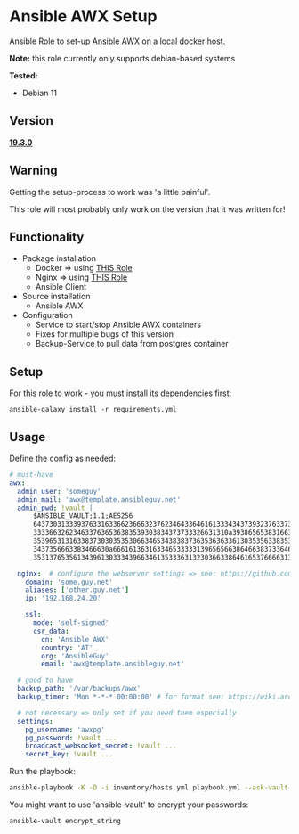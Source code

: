 # Ansible AWX Setup
Ansible Role to set-up [Ansible AWX](https://github.com/ansible/awx) on a [local docker host](https://github.com/ansible/awx/blob/devel/tools/docker-compose/README.md).

**Note:** this role currently only supports debian-based systems

**Tested:**
* Debian 11

## Version
**[19.3.0](https://github.com/ansible/awx/tree/19.3.0)**

## Warning
Getting the setup-process to work was 'a little painful'.

This role will most probably only work on the version that it was written for!


## Functionality

* Package installation
  * Docker => using [THIS Role](https://github.com/ansibleguy/infra_docker_minimal)
  * Nginx => using [THIS Role](https://github.com/ansibleguy/infra_nginx)
  * Ansible Client
* Source installation
  * Ansible AWX
* Configuration
  * Service to start/stop Ansible AWX containers
  * Fixes for multiple bugs of this version
  * Backup-Service to pull data from postgres container


## Setup
For this role to work - you must install its dependencies first:

```
ansible-galaxy install -r requirements.yml
```

## Usage

Define the config as needed:

```yaml
# must-have
awx:
  admin_user: 'someguy'
  admin_mail: 'awx@template.ansibleguy.net'
  admin_pwd: !vault |
      $ANSIBLE_VAULT;1.1;AES256
      64373031333937633163366236663237623464336461613334343739323763373330393930666331
      3333663262346337636536383539303834373733326631310a393865653831663238383937626238
      35396531316338373030353530663465343838373635363633613035356338353366373231343264
      3437356663383466630a666161363163346533333139656566386466383733646134616166376638
      35313765356134396130333439663461353336313230366338646165376666313232

  nginx:  # configure the webserver settings => see: https://github.com/ansibleguy/infra_nginx
    domain: 'some.guy.net'
    aliases: ['other.guy.net']
    ip: '192.168.24.20'

    ssl:
      mode: 'self-signed'
      csr_data:
        cn: 'Ansible AWX'
        country: 'AT'
        org: 'AnsibleGuy'
        email: 'awx@template.ansibleguy.net'

  # good to have
  backup_path: '/var/backups/awx'
  backup_timer: 'Mon *-*-* 00:00:00' # for format see: https://wiki.archlinux.org/title/Systemd/Timers

  # not necessary => only set if you need them especially
  settings:
    pg_username: 'awxpg'
    pg_password: !vault ...
    broadcast_websocket_secret: !vault ...
    secret_key: !vault ...

```

Run the playbook:
```bash
ansible-playbook -K -D -i inventory/hosts.yml playbook.yml --ask-vault-pass
```


You might want to use 'ansible-vault' to encrypt your passwords:
```bash
ansible-vault encrypt_string
```

